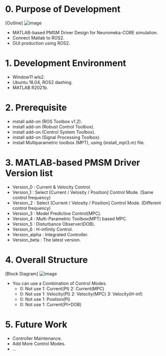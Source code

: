 # 0. Purpose of Development
[Outline]
![image](https://user-images.githubusercontent.com/75024315/146764699-65282edc-9c5c-496c-8166-ad33a24b3e72.png)

- MATLAB-based PMSM Driver Design for Neuromeka-CORE simulation.
- Connect Matlab to ROS2.
- GUI production using ROS2.

# 1. Development Environment
- Window11 wls2.
- Ubuntu 18.04, ROS2 dashing.
- MATLAB R2021b.

# 2. Prerequisite
- install add-on (ROS Toolbox v1.2).
- install add-on (Robust Control Toolbox).
- install add-on (Control System Toolbox).
- install add-on (Signal Processing Toolbox).
- install Multiparametric toolbox (MPT), using (install_mpt3.m) file.

# 3. MATLAB-based PMSM Driver Version list
- Version_0 : Current & Velocity Control.
- Version_1 : Select [Current / Velosity / Position] Control Mode. (Same control frequency)
- Version_2 : Select [Current / Velosity / Position] Control Mode. (Different control frequency)
- Version_3 : Model Predictive Control(MPC).
- Version_4 : Multi-Parametric Toolbox(MPT) based MPC.
- Version_5 : Disturbance Observer(DOB).
- Version_6 : H-infinity Control. 
- Version_alpha : Integrated Controller.
- Version_beta : The latest version.

# 4. Overall Structure
[Block Diagram]
![image](https://user-images.githubusercontent.com/75024315/146320252-668cc404-c65a-4717-9e4b-b3a94f3cee56.png)

- You can use a Combination of Control Modes.
  - 0: Not use      1: Current(PI)   2: Current(MPC)      
  - 0: Not use      1: Velocity(PI)  2: Velocity(MPC) 3: Velocity(H-inf)    
  - 0: Not use      1: Position(PI)      
  - 0: Not use      1: Current(PI+DOB)

# 5. Future Work
- Controller Maintenance.
- Add More Control Modes.
- ...
